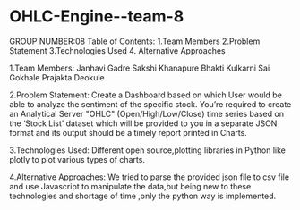 # OHLC-Engine--team-8

GROUP NUMBER:08
Table of Contents:
  1.Team Members
  2.Problem Statement
  3.Technologies Used
  4. Alternative Approaches
  
1.Team Members:
  Janhavi Gadre
	Sakshi Khanapure
	Bhakti Kulkarni
	Sai Gokhale
	Prajakta Deokule
	
2.Problem Statement:
Create a Dashboard based on which User would be able to analyze the sentiment of the specific 
stock. You’re required to create an Analytical Server "OHLC" (Open/High/Low/Close) time series 
based on the ‘Stock List’ dataset which will be provided to you in a separate JSON format and its 
output should be a timely report printed in Charts. 

3.Technologies Used:
  Different open source,plotting libraries in Python like plotly to plot various types of charts.
	
4.Alternative Approaches:
 We tried to parse the  provided json file to csv file and use Javascript to manipulate the data,but being new to these technologies and shortage of time ,only the python way is    implemented.
